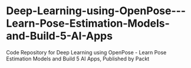 # Deep-Learning-using-OpenPose---Learn-Pose-Estimation-Models-and-Build-5-AI-Apps
Code Repository for Deep Learning using OpenPose - Learn Pose Estimation Models and Build 5 AI Apps, Published by Packt
